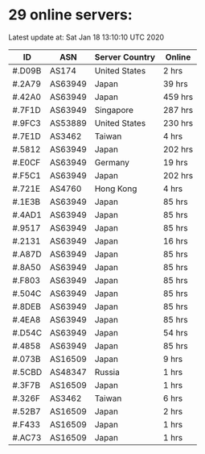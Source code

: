 # 29 online servers:

Latest update at: Sat Jan 18 13:10:10 UTC 2020

| ID | ASN | Server Country | Online |
| -- | --- | -------------- | ------ |
| #.D09B | AS174 | United States | 2 hrs |
| #.2A79 | AS63949 | Japan | 39 hrs |
| #.42A0 | AS63949 | Japan | 459 hrs |
| #.7F1D | AS63949 | Singapore | 287 hrs |
| #.9FC3 | AS53889 | United States | 230 hrs |
| #.7E1D | AS3462 | Taiwan | 4 hrs |
| #.5812 | AS63949 | Japan | 202 hrs |
| #.E0CF | AS63949 | Germany | 19 hrs |
| #.F5C1 | AS63949 | Japan | 202 hrs |
| #.721E | AS4760 | Hong Kong | 4 hrs |
| #.1E3B | AS63949 | Japan | 85 hrs |
| #.4AD1 | AS63949 | Japan | 85 hrs |
| #.9517 | AS63949 | Japan | 85 hrs |
| #.2131 | AS63949 | Japan | 16 hrs |
| #.A87D | AS63949 | Japan | 85 hrs |
| #.8A50 | AS63949 | Japan | 85 hrs |
| #.F803 | AS63949 | Japan | 85 hrs |
| #.504C | AS63949 | Japan | 85 hrs |
| #.8DEB | AS63949 | Japan | 85 hrs |
| #.4EA8 | AS63949 | Japan | 85 hrs |
| #.D54C | AS63949 | Japan | 54 hrs |
| #.4858 | AS63949 | Japan | 85 hrs |
| #.073B | AS16509 | Japan | 9 hrs |
| #.5CBD | AS48347 | Russia | 1 hrs |
| #.3F7B | AS16509 | Japan | 1 hrs |
| #.326F | AS3462 | Taiwan | 6 hrs |
| #.52B7 | AS16509 | Japan | 2 hrs |
| #.F433 | AS16509 | Japan | 1 hrs |
| #.AC73 | AS16509 | Japan | 1 hrs |

